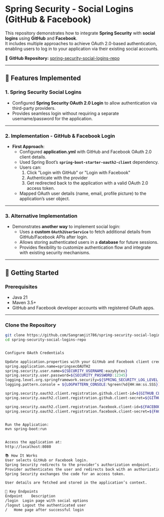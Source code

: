 # Spring Security - Social Logins (GitHub & Facebook)

This repository demonstrates how to integrate **Spring Security** with **social logins** using **GitHub** and **Facebook**.  
It includes multiple approaches to achieve OAuth 2.0-based authentication, enabling users to log in to your application via their existing social accounts.

🔗 **GitHub Repository:** [spring-security-social-logins-repo](https://github.com/Sangramjit786/spring-security-social-logins-repo.git)

---

## 📌 Features Implemented

### 1. **Spring Security Social Logins**
- Configured **Spring Security OAuth 2.0 Login** to allow authentication via third-party providers.
- Provides seamless login without requiring a separate username/password for the application.

---

### 2. **Implementation - GitHub & Facebook Login**
- **First Approach**:
  - Configured **application.yml** with GitHub and Facebook OAuth 2.0 client details.
  - Used Spring Boot’s **`spring-boot-starter-oauth2-client`** dependency.
  - Users can:
    1. Click "Login with GitHub" or "Login with Facebook"
    2. Authenticate with the provider
    3. Get redirected back to the application with a valid OAuth 2.0 access token.
  - Mapped OAuth user details (name, email, profile picture) to the application’s user object.

---

### 3. **Alternative Implementation**
- Demonstrates **another way** to implement social login:
  - Uses a **custom `OAuth2UserService`** to fetch additional details from GitHub/Facebook APIs after login.
  - Allows storing authenticated users in a **database** for future sessions.
  - Provides flexibility to customize authentication flow and integrate with existing security mechanisms.

---

## 🚀 Getting Started

### **Prerequisites**
- Java 21
- Maven 3.5+
- GitHub and Facebook developer accounts with registered OAuth apps.

---

### **Clone the Repository**
```bash
git clone https://github.com/Sangramjit786/spring-security-social-logins-repo.git
cd spring-security-social-logins-repo


Configure OAuth Credentials

Update application.properties with your GitHub and Facebook client credentials:
spring.application.name=springsecOAUTH2
spring.security.user.name=${SECURITY_USERNAME:eazybytes}
spring.security.user.password=${SECURITY_PASSWORD:12345}
logging.level.org.springframework.security=${SPRING_SECURITY_LOG_LEVEL:TRACE}
logging.pattern.console = ${LOGPATTERN_CONSOLE:%green(%d{HH:mm:ss.SSS}) %blue(%-5level) %red([%thread]) %yellow(%logger{15}) - %msg%n}

spring.security.oauth2.client.registration.github.client-id=${GITHUB_CLIENT_ID:Ov23livqvBjkcWjrj057}
spring.security.oauth2.client.registration.github.client-secret=${GITHUB_CLIENT_SECRET:58aab52ac4295b7ae3aa90591f82676a4ba32f9d}

spring.security.oauth2.client.registration.facebook.client-id=${FACEBOOK_CLIENT_ID:1990171295059355}
spring.security.oauth2.client.registration.facebook.client-secret=${FACEBOOK_CLIENT_SECRET:61b3f88efe9f1a058ce75b1d9c0495f4}


Run the Application:
mvn spring-boot:run


Access the application at:
http://localhost:8080

📚 How It Works
User selects GitHub or Facebook login.
Spring Security redirects to the provider’s authorization endpoint.
Provider authenticates the user and redirects back with an authorization code.
Spring Security exchanges the code for an access token.

User details are fetched and stored in the application’s context.

🔑 Key Endpoints
Endpoint	Description
/login	Login page with social options
/logout	Logout the authenticated user
/	Home page after successful login
